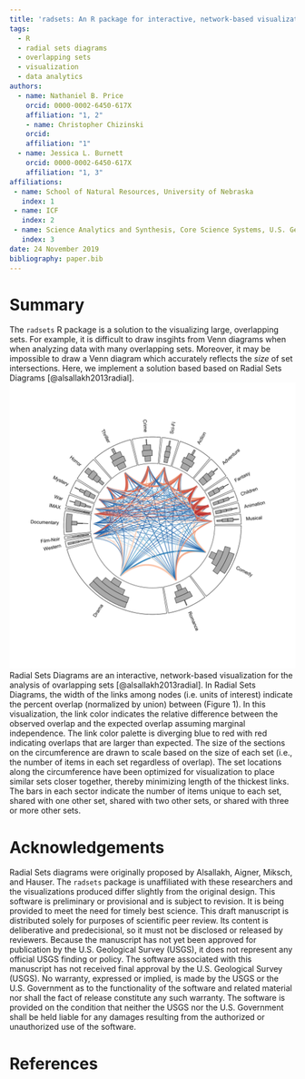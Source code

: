 ```yaml
---
title: 'radsets: An R package for interactive, network-based visualizations of overlapping set'
tags:
  - R
  - radial sets diagrams
  - overlapping sets
  - visualization
  - data analytics
authors:
  - name: Nathaniel B. Price
    orcid: 0000-0002-6450-617X
    affiliation: "1, 2"
    - name: Christopher Chizinski
    orcid: 
    affiliation: "1"
  - name: Jessica L. Burnett
    orcid: 0000-0002-6450-617X
    affiliation: "1, 3"
affiliations:
 - name: School of Natural Resources, University of Nebraska
   index: 1
 - name: ICF
   index: 2
 - name: Science Analytics and Synthesis, Core Science Systems, U.S. Geological Survey
   index: 3
date: 24 November 2019
bibliography: paper.bib
---
```


# Summary
The `radsets` R package is a solution to the visualizing large, overlapping sets. For example, it is difficult to draw insgihts from Venn diagrams when when analyzing data with many overlapping sets. Moreover, it may be impossible to draw a Venn diagram which accurately reflects the _size_ of set intersections. Here, we implement a solution based based on Radial Sets Diagrams [@alsallakh2013radial].  
![Figure 1. Example of a Radial Sets Diagram using the MovieLens Data [@harper2016movielens].](paper/fig1.svg)
Radial Sets Diagrams are an interactive, network-based visualization for the analysis of ovarlapping sets [@alsallakh2013radial]. In Radial Sets Diagrams, the width of the links among nodes (i.e. units of interest) indicate the percent overlap (normalized by union) between (Figure 1). In this visualization, the link color indicates the relative difference between the observed overlap and the expected overlap assuming marginal independence. The link color palette is diverging blue to red with red indicating overlaps that are larger than expected. The size of the sections on the circumference are drawn to scale based on the size of each set (i.e., the number of items in each set regardless of overlap). The set locations along the circumference have been optimized for visualization to place similar sets closer together, thereby minimizing length of the thickest links. The bars in each sector indicate the number of items unique to each set, shared with one other set, shared with two other sets, or shared with three or more other sets. 


# Acknowledgements
Radial Sets diagrams were originally proposed by Alsallakh, Aigner, Miksch, and Hauser. The `radsets` package is unaffiliated with these researchers and the visualizations produced differ slightly from the original design. This software is preliminary or provisional and is subject to revision. It is being provided to meet the need for timely best science. This draft manuscript is distributed solely for purposes of scientific peer review. Its content is deliberative and predecisional, so it must not be disclosed or released by reviewers. Because the manuscript has not yet been approved for publication by the U.S. Geological Survey (USGS), it does not represent any official USGS finding or policy. The software associated with this manuscript has not received final approval by the U.S. Geological Survey (USGS). No warranty, expressed or implied, is made by the USGS or the U.S. Government as to the functionality of the software and related material nor shall the fact of release constitute any such warranty. The software is provided on the condition that neither the USGS nor the U.S. Government shall be held liable for any damages resulting from the authorized or unauthorized use of the software.


# References
